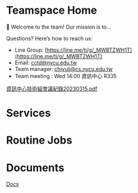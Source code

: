 # Teamspace Home

<aside>
👋 Welcome to the team! Our mission is to…

Questions? Here’s how to reach us:

- Line Group: [https://line.me/ti/g/_MWBTZWH1T](https://line.me/ti/g/_MWBTZWH1T)
- Email: cctd@nycu.edu.tw
- Team manager: [chiyuli@cs.nycu.edu.tw](mailto:chiyuli@cs.nycu.edu.tw)
- Team meeting : Wed 14:00 資訊中心 R335
</aside>

[資訊中心技術組會議紀錄20230315.pdf](Teamspace%20Home%201ce02fb5e18c4620b179036d05891bb4/%25E8%25B3%2587%25E8%25A8%258A%25E4%25B8%25AD%25E5%25BF%2583%25E6%258A%2580%25E8%25A1%2593%25E7%25B5%2584%25E6%259C%2583%25E8%25AD%25B0%25E7%25B4%2580%25E9%258C%258420230315.pdf)

# Services

# Routine Jobs

# Documents

[Docs](https://www.notion.so/7e2baa7dbec54731ba9bdea4c8b827ed)